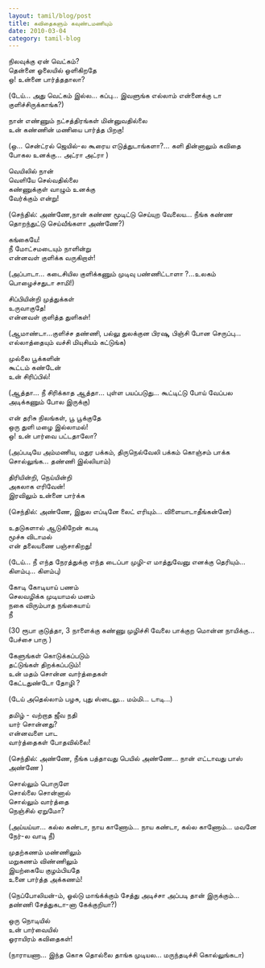 ```yaml
---
layout: tamil/blog/post
title: கவிதைகளும் கவுண்டமணியும்
date: 2010-03-04
category: tamil-blog
---
```


நிலவுக்கு ஏன் வெட்கம்? <br/>
தென்னை ஓலையில் ஒளிகிறதே <br/>
ஒ! உன்னை பார்த்ததாலா?

(டேய்... அது வெட்கம் இல்ல... கப்பு... இவளுங்க எல்லாம் என்னைக்கு டா குளிச்சிருக்காங்க?)

நான் எண்ணும் நட்சத்திரங்கள் மின்னுவதில்லை <br/>
உன் கண்ணின் மணியை பார்த்த பிறகு!

(ஒ... சென்ட்ரல் ஜெயில்-ல கூரைய எடுத்துடாங்களா?... களி தின்னாலும் கவிதை போகல உனக்கு... அட்ரா அட்ரா )

வெயிலில் நான் <br/>
வெளியே செல்வதில்லை <br/>
கண்ணுக்குள் வாழும் உனக்கு <br/>
வேர்க்கும் என்று!

(செந்தில்: அண்ணே,நான் கண்ண மூடிட்டு செய்யுற வேலைய... நீங்க கண்ண தொறந்துட்டு செய்வீங்களா அண்ணே?)

கங்கையே! <br/>
நீ மோட்சமடையும் நாளின்று <br/>
என்னவள் குளிக்க வருகிறாள்!

(அப்பாடா... கடைசியில குளிக்கணும் முடிவு பண்ணிட்டாளா ?...உலகம் பொழைச்சதுடா சாமி!)

சிப்பியின்றி முத்துக்கள் <br/>
உருவாகுதே! <br/>
என்னவள் குளித்த துளிகள்!

(ஆமாண்டா...குளிச்ச தண்ணி, பல்லு துலக்குன பிரஷு, பிஞ்சி போன செருப்பு... எல்லாத்தையும் வச்சி மியுசியம் கட்டுங்க)

முல்லை பூக்களின் <br/>
கூட்டம் கண்டேன் <br/>
உன் சிரிப்பில்!

(ஆத்தா... நீ சிரிக்காத ஆத்தா... புள்ள பயப்படுது... கூட்டிட்டு போய் வேப்பல அடிக்கணும் போல இருக்கு)

என் தரிசு நிலங்கள், பூ பூக்குதே <br/>
ஒரு துளி மழை இல்லாமல்! <br/>
ஒ! உன் பார்வை பட்டதாலோ?

(அப்படியே அம்மணிய, மதுர பக்கம், திருநெல்வேலி பக்கம் கொஞ்சம் பாக்க சொல்லுங்க... தண்ணி இல்லியாம்)

திரியின்றி, நெய்யின்றி <br/>
அகலாக எரிவேன்! <br/>
இரவிலும் உன்னை பார்க்க

(செந்தில்: அண்ணே, இதுல எப்டினே லைட் எரியும்... விளையாடாதீங்கன்னே)

உதடுகளால் ஆடுகிறேன் கபடி <br/>
மூச்சு விடாமல் <br/>
என் தலையணை பஞ்சாகிறது!

(டேய்... நீ எந்த நேரத்துக்கு எந்த டைப்பா முழி-எ மாத்துவேனு எனக்கு தெரியும்... கிளம்பு... கிளம்பு)

கோடி கோடியாய் பணம் <br/>
செலவழிக்க முடியாமல் மனம் <br/>
நகை விரும்பாத நங்கையாய் <br/>
நீ

(30 ரூபா குடுத்தா, 3 நாளைக்கு கண்ணு முழிச்சி வேலை பாக்குற மொன்ன நாயிக்கு... பேச்சை பாரு )

கேளுங்கள் கொடுக்கப்படும் <br/>
தட்டுங்கள் திறக்கப்படும்! <br/>
உன் மதம் சொன்ன வார்த்தைகள் <br/>
கேட்டதுண்டோ தோழி ?

(டேய் அதெல்லாம் பழசு, புது ஸ்டைலு... மம்மி... டாடி...)

தமிழ் - வற்றாத ஜீவ நதி <br/>
யார் சொன்னது? <br/>
என்னவளை பாட <br/>
வார்த்தைகள் போதவில்லை!

(செந்தில்: அண்ணே, நீங்க பத்தாவது பெயில் அண்ணே... நான் எட்டாவது பாஸ் அண்ணே )

சொல்லும் பொருளே <br/>
சொல்லை சொன்னால் <br/>
சொல்லும் வார்த்தை <br/>
நெஞ்சில் ஏறுமோ?

(அய்யய்யா... கல்ல கண்டா, நாய காணோம்... நாய கண்டா, கல்ல காணோம்... மவனே நேர்-ல வாடி நீ)

முதற்கணம் மண்ணிலும் <br/>
மறுகணம் விண்ணிலும் <br/>
இயற்கையே குழம்பியதே <br/>
உனை பார்த்த அக்கணம்!

(நெப்போலியன்-ம், ஓல்டு மாங்க்க்கும் சேத்து அடிச்சா அப்படி தான் இருக்கும்... தண்ணி சேத்துகடா-னா கேக்குறியா?)

ஒரு நொடியில் <br/>
உன் பார்வையில் <br/>
ஓராயிரம் கவிதைகள்!

(நாராயணா... இந்த கொசு தொல்லை தாங்க முடியல... மருந்தடிச்சி கொல்லுங்கடா)
